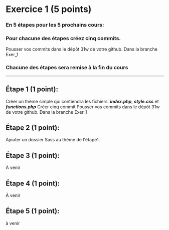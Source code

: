 # Exercice 1 (5 points)

### En 5 étapes pour les 5 prochains cours:

### Pour chacune des étapes créez cinq commits.

Pousser vos commits dans le dépôt 31w de votre github. Dans la branche Exer_1

### Chacune des étapes sera remise à la fin du cours

---

## Étape 1 (1 point):

Créer un thème simple qui contiendra les fichiers: **_index.php_**, **_style.css_** et **_functions.php_**
Créer cinq commit
Pousser vos commits dans le dépôt 31w de votre github. Dans la branche Exer_1

## Étape 2 (1 point):

Ajouter un dossier Sass au thème de l'étape1.

## Étape 3 (1 point):

À venir

## Étape 4 (1 point):

À venir

## Étape 5 (1 point):

à venir
